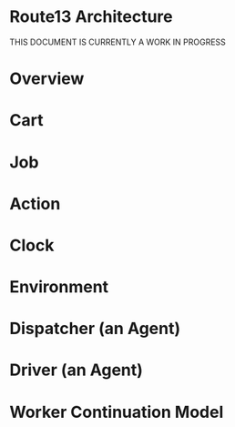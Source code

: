 # Route13 Architecture

THIS DOCUMENT IS CURRENTLY A WORK IN PROGRESS

# Overview

# Cart

# Job

# Action

# Clock

# Environment

# Dispatcher (an Agent)

# Driver (an Agent)

# Worker Continuation Model

